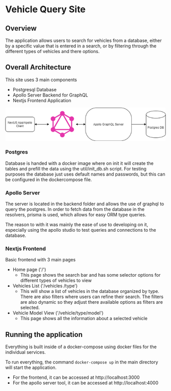 # Vehicle Query Site


## Overview 
The application allows users to search for vehicles from a  database, either by a specific value that is entered in a search, or by filtering through the different types of vehicles and there options. 




## Overall Architecture 
This site uses 3 main components
- Postgresql Database
- Apollo Server Backend for GraphQL
- Nextjs Frontend Application  


![architecture-img](images/arch.png)


### Postgres
Database is handed with a docker image where on init it will create the tables and prefill the data using the util/init_db.sh script. For testing purposes the database just uses default names and passwords, but this can be configured in the dockercompose file. 


### Apollo Server
The server is located in the backend folder and allows the use of graphql to query the postgres. In order to fetch data from the database in the resolvers, prisma is used, which allows for easy ORM type queries.


The reason to with it was mainly the ease of use to developing on it, especially using the apollo studio to test queries and connections to the database.


### Nextjs Frontend
Basic frontend with 3 main pages
- Home page ('/')
    - This page shows the search bar and has some selector options for different types of vehicles to view
- Vehicles List ('/vehicles /type')
    - This will show a list of vehicles in the database organized by type. There are also filters where users can refine their search. The filters are also dynamic so they adjust there available options as filters are selected.
- Vehicle Model View ('/vehicle/type/model')
    - This page shows all the information about a selected vehicle


## Running the application


Everything is built inside of a docker-compose using docker files for the individual services. 


To run everything, the command ```docker-compose up``` in the main directory will start the application.


- For the frontend, it can be accessed at http://localhost:3000
- For the apollo server tool, it can be accessed at http://localhost:4000
